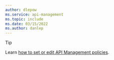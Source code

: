 ```yaml
---
author: dlepow
ms.service: api-management
ms.topic: include
ms.date: 03/15/2022
ms.author: danlep
---
```

> [!TIP]
> Learn [how to set or edit API Management policies](../articles/api-management/set-edit-policies.md).	